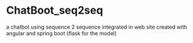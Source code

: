 # ChatBoot_seq2seq
a chatbot using sequence 2 sequence integrated in web site created with angular and spring boot (flask for the model)
